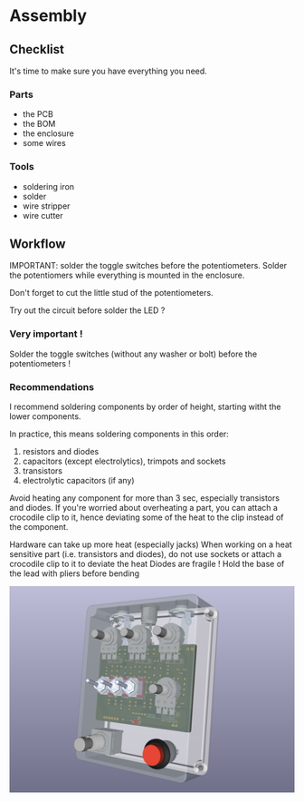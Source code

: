Assembly
==========================

## Checklist

It's time to make sure you have everything you need.

### Parts
- the PCB
- the BOM
- the enclosure
- some wires

### Tools
- soldering iron
- solder
- wire stripper
- wire cutter

## Workflow

IMPORTANT: solder the toggle switches before the potentiometers. Solder the potentiomers while everything is mounted in the enclosure.

Don't forget to cut the little stud of the potentiometers.

Try out the circuit before solder the LED ?

### Very important !

Solder the toggle switches (without any washer or bolt) before the potentiometers !

### Recommendations

I recommend soldering components by order of height, starting witht the lower components.

In practice, this means soldering components in this order:
1. resistors and diodes
2. capacitors (except electrolytics), trimpots and sockets
3. transistors
4. electrolytic capacitors (if any)

Avoid heating any component for more than 3 sec, especially transistors and diodes. If you're worried about overheating a part, you can attach a crocodile clip to it, hence deviating some of the heat to the clip instead of the component.

Hardware can take up more heat (especially jacks)
When working on a heat sensitive part (i.e. transistors and diodes), do not  use sockets or attach a crocodile clip to it to deviate the heat
Diodes are fragile ! Hold the base of the lead with pliers before bending

![](images/render-full.png)